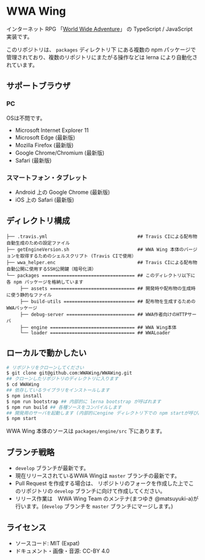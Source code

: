 # WWA Wing
インターネット RPG 「[World Wide Adventure](http://wwajp.com/)」 の TypeScript / JavaScript 実装です。

このリポジトリは、 `packages` ディレクトリ下 にある複数の npm パッケージで管理されており、複数のリポジトリにまたがる操作などは lerna により自動化されています。

## サポートブラウザ
### PC
OSは不問です。

- Microsoft Internet Explorer 11
- Microsoft Edge (最新版)
- Mozilla Firefox (最新版)
- Google Chrome/Chromium (最新版)
- Safari (最新版)

### スマートフォン・タブレット
- Android 上の Google Chrome (最新版)
- iOS 上の Safari (最新版)

## ディレクトリ構成
```
├── .travis.yml                                 ## Travis CIによる配布物自動生成のための設定ファイル
├── getEngineVersion.sh                         ## WWA Wing 本体のバージョンを取得するためのシェルスクリプト (Travis CIで使用）
├── wwa_helper.enc                              ## Travis CIによる配布物自動公開に使用するSSH公開鍵（暗号化済）
└── packages ================================== ## このディレクトリ以下に各 npm パッケージを格納しています
     ├── assets =============================== ## 開発時や配布物の生成時に使う静的なファイル
     ├── build-utils ========================== ## 配布物を生成するためのWWAパッケージ
     ├── debug-server ========================= ## WWA作者向けのHTTPサーバ
     ├── engine =============================== ## WWA Wing本体
     └── loader =============================== ## WWALoader
```

## ローカルで動かしたい
``` sh
# リポジトリをクローンしてください
$ git clone git@github.com:WWAWing/WWAWing.git
## クローンしたリポジトリのディレクトリに入ります
$ cd WWAWing
## 依存しているライブラリをインストールします
$ npm install
$ npm run bootstrap ## 内部的に lerna bootstrap が呼ばれます
$ npm run build ## 各種ソースをコンパイルします
## 開発用のサーバを起動します (内部的にengine ディレクトリ下での npm startが呼び出されます。)
$ npm start
```

WWA Wing 本体のソースは `packages/engine/src` 下にあります。

## ブランチ戦略
- `develop` ブランチが最新です。
- 現在リリースされているWWA Wingは `master` ブランチの最新です。
- Pull Request を作成する場合は、 リポジトリのフォークを作成した上でこのリポジトリの `develop` ブランチに向けて作成してください。
- リリース作業は　WWA Wing Team のメンテナ(まつゆき @matsuyuki-a)が行います。(`develop` ブランチを `master` ブランチにマージします。)

## ライセンス
- ソースコード: MIT (Expat) 
- ドキュメント・画像・音源: CC-BY 4.0
